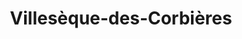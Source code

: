 ---
title: Villesèque-des-Corbières
url: /villeseque-des-corbieres/
latitude: 43.015
longitude: 2.851
---